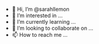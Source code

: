 - 👋 Hi, I’m @sarahllemon
- 👀 I’m interested in ...
- 🌱 I’m currently learning ...
- 💞️ I’m looking to collaborate on ...
- 📫 How to reach me ...

<!---
sarahllemon/sarahllemon is a ✨ special ✨ repository because its `README.md` (this file) appears on your GitHub profile.
You can click the Preview link to take a look at your changes.
--->
